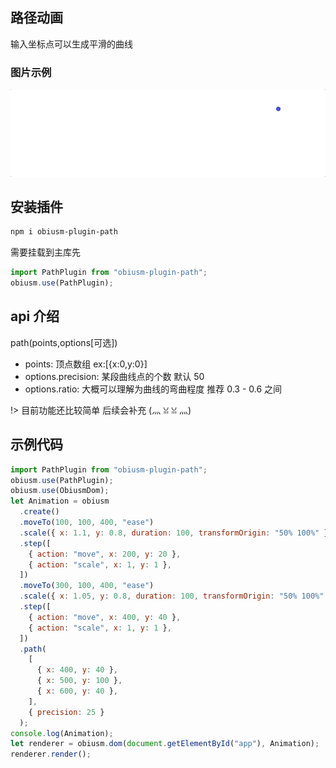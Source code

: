 ## 路径动画

输入坐标点可以生成平滑的曲线

### 图片示例

![](../../assets/path.gif)

## 安装插件

```bash
npm i obiusm-plugin-path
```

需要挂载到主库先

```js
import PathPlugin from "obiusm-plugin-path";
obiusm.use(PathPlugin);
```

## api 介绍

path(points,options[可选])

- points: 顶点数组 ex:[{x:0,y:0}]
- options.precision: 某段曲线点的个数 默认 50
- options.ratio: 大概可以理解为曲线的弯曲程度 推荐 0.3 - 0.6 之间

!> 目前功能还比较简单 后续会补充 (灬 ꈍ ꈍ 灬)

## 示例代码

```js
import PathPlugin from "obiusm-plugin-path";
obiusm.use(PathPlugin);
obiusm.use(ObiusmDom);
let Animation = obiusm
  .create()
  .moveTo(100, 100, 400, "ease")
  .scale({ x: 1.1, y: 0.8, duration: 100, transformOrigin: "50% 100%" })
  .step([
    { action: "move", x: 200, y: 20 },
    { action: "scale", x: 1, y: 1 },
  ])
  .moveTo(300, 100, 400, "ease")
  .scale({ x: 1.05, y: 0.8, duration: 100, transformOrigin: "50% 100%" })
  .step([
    { action: "move", x: 400, y: 40 },
    { action: "scale", x: 1, y: 1 },
  ])
  .path(
    [
      { x: 400, y: 40 },
      { x: 500, y: 100 },
      { x: 600, y: 40 },
    ],
    { precision: 25 }
  );
console.log(Animation);
let renderer = obiusm.dom(document.getElementById("app"), Animation);
renderer.render();
```
